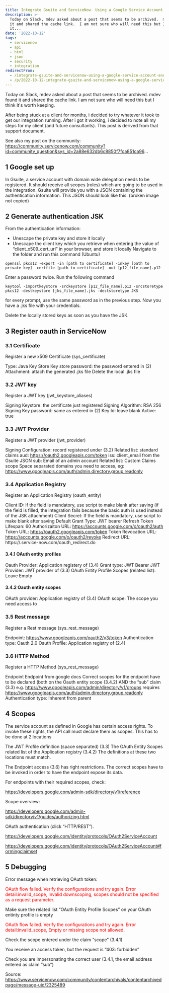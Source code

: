 ```yaml
---
title: Integrate Gsuite and ServiceNow  Using a Google Service Account and JWT
description: >-
  Today on Slack, mdev asked about a post that seems to be archived.  mdev found
  it and shared the cache link.  I am not sure who will need this but I think
  it...
date: '2022-10-12'
tags:
  - servicenow
  - api
  - html
  - json
  - security
  - integration
redirectFrom:
  - /integrate-gsuite-and-servicenow-using-a-google-service-account-and-jwt-from-cache/
  - /p/2022-10-12-integrate-gsuite-and-servicenow-using-a-google-service-account-and-jwt-from-cache-from-cache-by-ward-van-hoof/
---
```


Today on Slack, mdev asked about a post that seems to be archived.  mdev found it and shared the cache link.  I am not sure who will need this but I think it's worth keeping.  




 

After being stuck at a client for months, i decided to try whatever it took to get our integration running. After i got it working, i decided to note all my steps for my client (and future consultants). This post is derived from that support document.

 See also my post on the community:
https://community.servicenow.com/community?id=community_question&sys_id=2a88e632db6c8850f7fca851ca96...

 

## 1        Google set up
In Gsuite, a service account with domain wide delegation needs to be registered. It should receive all scopes (roles) which are going to be used in the integration. Gsuite will provide you with a JSON containing the authentication information. This JSON should look like this: (broken image not copied)

## 2        Generate authentication JSK
From the authentication information:

- Unescape the private key and store it locally
- Unescape the client key which you retrieve when entering the value of “client_x509_cert_url” in your browser, and store it locally
Navigate to the folder and run this command (Ubuntu)

`openssl pkcs12 -export -in [path to certificate] -inkey [path to private key] -certfile [path to certificate] -out [p12_file_name].p12`

Enter a password twice. Run the following command

`keytool -importkeystore -srckeystore [p12_file_name].p12 -srcstoretype pkcs12 -destkeystore [jks_file_name].jks -deststoretype JKS`

for every prompt, use the same password as in the previous step. Now you have a .jks file with your credentials.

Delete the locally stored keys as soon as you have the JSK.

 

 

## 3        Register oauth in ServiceNow
### 3.1      Certificate
Register a new x509 Certificate (sys_certificate)

Type: Java Key Store
Key store password: the password entered in (2)
Attachment: attach the generated .jks file
Delete the local .jks file
### 3.2      JWT key
Register a JWT key (jwt_keystore_aliases)

Signing Keystore: the certificate just registered
Signing Algorithm: RSA 256
Signing Key password: same as entered in (2)
Key Id: leave blank
Active: true
### 3.3      JWT Provider
Register a JWT provider (jwt_provider)

Signing Configuration: record registered under (3.2)
Related list: standard claims
aud: https://oauth2.googleapis.com/token
iss: client_email from the Gsuite JSON
sub: Email of an admin account
Related list: Custom Claims
scope Space separated domains you need to access,
              eg: https://www.googleapis.com/auth/admin.directory.group.readonly
### 3.4      Application Registry
Register an Application Registry (oauth_entity)

Client ID:               If the field is mandatory, use script to make blank after saving (if the field is filled, the integration fails because the basic auth is used instead of the JSK attachment)
Client Secret:               If the field is mandatory, use script to make blank after saving
Default Grant Type: JWT bearer
Refresh Token Lifespan: 60
Authorizaiton URL: https://accounts.google.com/o/oauth2/auth
Token URL:               https://oauth2.googleapis.com/token
Token Revocation URL: https://accounts.google.com/o/oauth2/revoke
Redirect URL: https://<your-instance>.service-now.com/oauth_redirect.do
#### 3.4.1      OAuth entity profiles
Oauth Provider: Application registery of (3.4)
Grant type: JWT Bearer
JWT Provider: JWT provider of (3.3)
OAuth Entity Profile Scopes (related list): Leave Empty
#### 3.4.2      Oauth entity scopes
OAuth provider: Application registry of (3.4)
OAuth scope: The scope you need access to
 

### 3.5      Rest message
Register a Rest message (sys_rest_message)

Endpoint:               https://www.googleapis.com/oauth2/v3/token
Authentication type: Oauth 2.0
Oauth Profile: Application registry of (2.4)
### 3.6      HTTP Method
Register a HTTP Method (sys_rest_message)

Endpoint Endpoint from google docs
Correct scopes for the endpoint have to be declared (both on the Oauth entity scope (3.4.2) AND the “sub” claim (3.3)
e.g. https://www.googleapis.com/admin/directory/v1/groups requires https://www.googleapis.com/auth/admin.directory.group.readonly
Authentication type: Inherent from parent
## 4        Scopes
The service account as defined in Google has certain access rights. To invoke these rights, the API call must declare them as scopes. This has to be done at 2 locations

The JWT Profile definition (space separated) (3.3)
The OAuth Entity Scopes related list of the Application registry (3.4.2)
The definitions at these two locations must match.

The Endpoint access (3.6) has right restrictions. The correct scopes have to be invoked in order to have the endpoint expose its data.

For endpoints with their required scopes, check:

https://developers.google.com/admin-sdk/directory/v1/reference

Scope overview:

https://developers.google.com/admin-sdk/directory/v1/guides/authorizing.html

OAuth authentication (click “HTTP/REST”).

https://developers.google.com/identity/protocols/OAuth2ServiceAccount

https://developers.google.com/identity/protocols/OAuth2ServiceAccount#formingclaimset

 

 

 

## 5        Debugging
Error message when retrieving OAuth token:

<p style="color:red">OAuth flow failed. Verify the configurations and try again. Error detail:invalid_scope, Invalid downscoping, scopes should not be specified as a request parameter.</p>

Make sure the related list “OAuth Entity Profile Scopes” on your OAuth entinty profile is empty

<p style="color:red">OAuth flow failed. Verify the configurations and try again. Error detail:invalid_scope, Empty or missing scope not allowed.</p>

Check the scope entered under the claim “scope” (3.4.1)

 

You receive an access token, but the request is “403: forbidden”

Check you are impersonating the correct user (3.4.1, the email address entered as claim “sub”)

S﻿ource: https://www.servicenow.com/community/contentarchivals/contentarchivedpage/message-uid/2325489